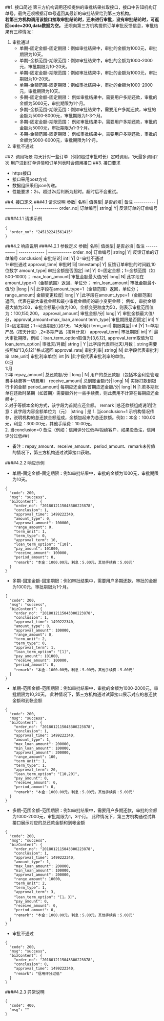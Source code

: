 ##1. 接口简述
第三方机构调用还呗提供的审批结果拉取接口，接口中告知机构订单号。最终还呗根据订单号返回其最新的审批结果给到第三方机构。<br>
**若第三方机构调用该接口拉取审批结论时，还未进行审批，没有审批结论时，可返回code=200,data数据为空。**
还呗向第三方机构提供订单审批反馈信息，审批结果有三种情况：

1. 审批通过
   * 单期-固定金额-固定期限：例如审批结果中，审批的金额为1000元，审批期限为10天。
   * 单期-金额范围-期限范围：例如审批结果中，审批的金额为1000-2000元，审批期限为10-20天。
   * 单期-固定金额-期限范围：例如审批结果中，审批的金额为1000元，审批期限为10-20天。
   * 单期-金额范围-固定期限：例如审批结果中，审批的金额为1000-2000元，审批期限为10天。
   * 多期-固定金额-固定期限： 例如审批结果中，需要用户多期还款，审批的金额为5000元，审批期限为1个月。
   * 多期-金额范围-期限范围：例如审批结果中，需要用户多期还款，审批的金额为5000-8000元，审批期限为1-3个月。
   * 多期-固定金额-期限范围： 例如审批结果中，需要用户多期还款，审批的金额为5000元，审批期限为1-3个月。
   * 多期-金额范围-固定期限： 例如审批结果中，需要用户多期还款，审批的金额为5000-8000元，审批期限为1个月。
2. 审批不通过

##2. 调用场景
每天针对一些订单（例如超过审批时长）定时调用，1天最多调用2次
用户进到订单详情和订单列表时会调用接口
##3. 接口要求
* https接口
* 接口采用post方式
* 数据组织采用json传递。
* 性能要求：2s，超过2s后判断为超时。超时后不会重试。

##4. 接口定义
###4.1 请求说明
参数|  名称|  值类型| 是否必填|  备注
----------- | ------------- | ------------
order_no|  订单编号|  string|  Y| 反馈订单的订单编号

####4.1.1 请求示例
```
{
  "order_no": "245132241561415"
}
```

###4.2 响应说明
####4.2.1 参数定义
参数|  名称|  值类型| 是否必填|  备注
----------- | ------------- | ------------
order_no|  订单编号|  string|  Y| 反馈订单的订单编号
conclusion|  审批结论|  int| Y| 0=审批不通过<br>1=审批通过
approval_time| 审批时间|  timestamp| Y| 反馈订单审批的时间戳,10位数字
amount_type| 审批金额是否固定|  int| Y| 0=固定金额；1=金额范围（如500-1000）；
max_loan_amount| 审批金额最大值/分| long|  N| 此字段在amount_type=1（金额范围）返回，单位分；
min_loan_amount| 审批金额最小值/分 |long | N| 此字段在amount_type=1（金额范围）返回，单位分；
range_amount|  金额变更粒度|  long|  Y |此字段在amount_type=1（金额范围）返回，代表在最大审批金额和最小审批金额间的最小变更金额； 例如，审批金额最大值为200，审批金额最小值为100，金额变更粒度为50，则表示审批范围值为：100,150,200。
approval_amount| 审批金额/分|  long|  Y| 审批金额最大值/分，approval_amount=max_loan_amount
term_type| 审批期限是否固定|  int| Y |0=固定期限；1=可选期限(（如7天、14天等))
term_unit| 期限类型|  int |Y| 1=单期产品（按天计息）,2=多期产品（按月计息）
approval_term| 审批期限|  int| Y| 最大审批期限，例如：loan_term_option取值为[3,6,12], approval_term取值为12
loan_term_option|  审批天/月数|  string | Y |此字段代表审批天/月数；string需要按照如"[3,6,12]"格式返回
approval_rate| 审批利率|  string|  N| 此字段代表审批利率
rate_unit| 审批利率单位|  int |N |此字段代表审批利率的单位。<br>0:日<br>1:月<br>2:年
repay_amount|  总还款额/分 | long | N| 用户的总还款额（包括本金利息管理费手续费等一切费用）
receive_amount|  总到账金额/分| long|  N| 实际打款到银行卡的金额
period_amount| 每期应还金额/首期应还金额/分| long|  N |1.若多期账单在还款时某期（如首期）需要额外付一些手续费，则此费用不计算在每期应还金额中；<br>2.对于等额本金的方式，该字段为首期应还金额。
remark  |总还款额组成说明|注意：此字段内容金额单位为（元）  |string | 是 1. 当conclusion=1 示机构情况传参，说明机构的总还款金额组成，金额加起来为总还款额。例如：本金：100.00元，利息：300.00元，其他手续费：10.00元。<br>2. 当conclusion=0 备注（例如：信用评分过低##拒绝客户，如果没备注，信用评分过低##）

* 备注：repay_amount、receive_amount、period_amount、remark未传值的情况下，第三方机构通过试算接口获取。

####4.2.2 响应示例
* 单期-固定金额-固定期限：例如审批结果中，审批的金额为1000元，审批期限为10天。
```
{
  "code": 200,
  "msg": "success",
  “bizContent”: {
    "order_no": "2018012115043300223878",
    "conclusion": 1,
    "approval_time": 1499222340,
    "amount_type": 0,
    "approval_amount": 100000,
    "range_amount": 0,
    "term_unit": 1,
    "term_type": 0,
    "approval_term": 10,
    "loan_term_option": "[10]",
    "pay_amount": 101000,
    "receive_amount": 100000,
    "period_amount": 0,
    "remark": "本金：1000.00元，利息：5.00元，其他手续费：5.00元"
  }
}
```
* 多期-固定金额-固定期限：例如审批结果中，需要用户多期还款，审批的金额为1000元，审批期限为1个月。
```
{
  "code": 200,
  "msg": "success",
  “bizContent”: {
    "order_no": "2018012115043300223878",
    "conclusion": 1,
    "approval_time": 1499222340,
    "amount_type": 0,
    "approval_amount": 100000,
    "range_amount": 0,
    "term_unit": 2,
    "term_type": 0,
    "approval_term": 1,
    "loan_term_option": "[1]",
    "pay_amount": 101000,
    "receive_amount": 100000,
    "period_amount": 0,
    "remark": "本金：1000.00元，利息：5.00元，其他手续费：5.00元"
  }
}
```
* 单期-范围金额-范围期限：例如审批结果中，审批的金额为1000-2000元，审批期限为10,20天。 此种情况下，第三方机构通过试算接口展示对应的总还款金额和到帐金额
```
{
  "code": 200,
  "msg": "success",
  “bizContent”: {
    "order_no": "2018012115043300223878",
    "conclusion": 1,
    "approval_time": 1499222340,
    "amount_type": 1,
    "max_loan_amount": 200000,
    "min_loan_amount": 100000,
    "approval_amount": 200000,
    "range_amount": 100,
    "term_unit": 1,
    "term_type": 1,
    "approval_term": 20,
    "loan_term_option": "[10,20]",
    "pay_amount": 0,
    "receive_amount": 0,
    "period_amount": 0,
    "remark": "本金：1000.00元，利息：5.00元，其他手续费：5.00元"
  }
}
```

* 多期-范围金额-范围期限：例如审批结果中，需要用户多期还款，审批的金额为1000-2000元，审批期限为1，3个月。 此种情况下，第三方机构通过试算接口展示对应的总还款金额和到帐金额
```
{
  "code": 200,
  "msg": "success",
  “bizContent”: {
    "order_no": "2018012115043300223878",
    "conclusion": 1,
    "approval_time": 1499222340,
    "amount_type": 1,
    "max_loan_amount": 200000,
    "min_loan_amount": 100000,
    "approval_amount": 200000,
    "range_amount": 10000,
    "term_unit": 2,
    "term_type": 1,
    "approval_term": 3,
    "loan_term_option": "[1，3]",
    "pay_amount": 0,
    "receive_amount": 0,
    "period_amount": 0,
    "remark": "本金：1000.00元，利息：5.00元，其他手续费：5.00元"
  }
}
```

* 审批不通过
```
{
  "code": 200,
  "msg": "success",
  “bizContent”: {
    "order_no": "2018012115043300223878",
    "conclusion": 0,
    "approval_time": 1499222340,
    "remark": "信用评分过低"
  }
}
```

####4.2.3 异常说明
```
{
  "code": 400,
  "msg": ""
}
```